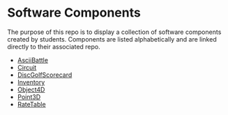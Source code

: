 # Software Components

The purpose of this repo is to display a collection of software
components created by students. Components are listed alphabetically
and are linked directly to their associated repo.

- [AsciiBattle](https://github.com/UncleKennyKevin/portfolio-project-main)
- [Circuit](https://github.com/CadenHansen/Circuit)
- [DiscGolfScorecard](https://github.com/lukezhang23/DiscGolfScorecard)
- [Inventory](https://github.com/311993/Inventory)
- [Object4D](https://github.com/shivamengineer/Object4D)
- [Point3D](https://github.com/jrg94/Point3D)
- [RateTable](https://github.com/ryouimet/exchange-rate-table)
